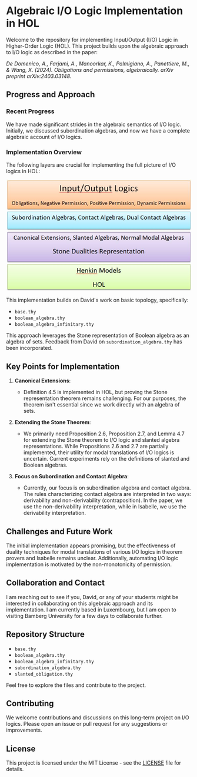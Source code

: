 
# Algebraic I/O Logic Implementation in HOL

Welcome to the repository for implementing Input/Output (I/O) Logic in Higher-Order Logic (HOL). This project builds upon the algebraic approach to I/O logic as described in the paper:

_De Domenico, A., Farjami, A., Manoorkar, K., Palmigiano, A., Panettiere, M., & Wang, X. (2024). Obligations and permissions, algebraically. arXiv preprint arXiv:2403.03148._

## Progress and Approach

### Recent Progress

We have made significant strides in the algebraic semantics of I/O logic. Initially, we discussed subordination algebras, and now we have a complete algebraic account of I/O logics.

### Implementation Overview

The following layers are crucial for implementing the full picture of I/O logics in HOL:

![Flowchart](./flochart.JPG)

This implementation builds on David's work on basic topology, specifically:
- `base.thy`
- `boolean_algebra.thy`
- `boolean_algebra_infinitary.thy`

This approach leverages the Stone representation of Boolean algebra as an algebra of sets. Feedback from David on `subordination_algebra.thy` has been incorporated.

## Key Points for Implementation

1. **Canonical Extensions**:
    - Definition 4.5 is implemented in HOL, but proving the Stone representation theorem remains challenging. For our purposes, the theorem isn't essential since we work directly with an algebra of sets.

2. **Extending the Stone Theorem**:
    - We primarily need Proposition 2.6, Proposition 2.7, and Lemma 4.7 for extending the Stone theorem to I/O logic and slanted algebra representations. While Propositions 2.6 and 2.7 are partially implemented, their utility for modal translations of I/O logics is uncertain. Current experiments rely on the definitions of slanted and Boolean algebras.

3. **Focus on Subordination and Contact Algebra**:
    - Currently, our focus is on subordination algebra and contact algebra. The rules characterizing contact algebra are interpreted in two ways: derivability and non-derivability (contraposition). In the paper, we use the non-derivability interpretation, while in Isabelle, we use the derivability interpretation.

## Challenges and Future Work

The initial implementation appears promising, but the effectiveness of duality techniques for modal translations of various I/O logics in theorem provers and Isabelle remains unclear. Additionally, automating I/O logic implementation is motivated by the non-monotonicity of permission.

## Collaboration and Contact

I am reaching out to see if you, David, or any of your students might be interested in collaborating on this algebraic approach and its implementation. I am currently based in Luxembourg, but I am open to visiting Bamberg University for a few days to collaborate further.

## Repository Structure

- `base.thy`
- `boolean_algebra.thy`
- `boolean_algebra_infinitary.thy`
- `subordination_algebra.thy`
- `slanted_obligation.thy`

Feel free to explore the files and contribute to the project.

## Contributing

We welcome contributions and discussions on this long-term project on I/O logics. Please open an issue or pull request for any suggestions or improvements.

## License

This project is licensed under the MIT License - see the [LICENSE](LICENSE) file for details.
